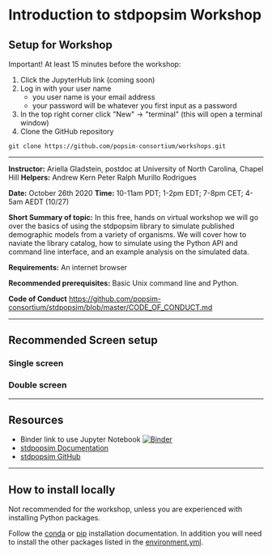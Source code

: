 # Introduction to stdpopsim Workshop

## Setup for Workshop

Important!
At least 15 minutes before the workshop:
1. Click the JupyterHub link (coming soon)
2. Log in with your user name 
   - you user name is your email address
   - your password will be whatever you first input as a password
3. In the top right corner click "New" -> "terminal" (this will open a terminal window)
4. Clone the GitHub repository
```
git clone https://github.com/popsim-consortium/workshops.git
```

-------------------------
**Instructor:** Ariella Gladstein, postdoc at University of North Carolina, Chapel Hill
**Helpers:** 
Andrew Kern 
Peter Ralph
Murillo Rodrigues

**Date:** October 26th 2020
**Time:** 10-11am PDT; 1-2pm EDT; 7-8pm CET; 4-5am AEDT (10/27)

**Short Summary of topic:** In this free, hands on virtual workshop we will go over the basics of using the stdpopsim library to simulate published demographic models from a variety of organisms. We will cover how to naviate the library catalog, how to simulate using the Python API and command line interface, and an example analysis on the simulated data.

**Requirements:** An internet browser

**Recommended prerequisites:** Basic Unix command line and Python.

**Code of Conduct**
https://github.com/popsim-consortium/stdpopsim/blob/master/CODE_OF_CONDUCT.md

--------------------------
## Recommended Screen setup

### Single screen

### Double screen

--------------------------
## Resources
- Binder link to use Jupyter Notebook [![Binder](https://mybinder.org/badge_logo.svg)](https://mybinder.org/v2/gh/popsim-consortium/workshops.git/main?filepath=intro_stdpopsim%2FIntro_stdpopsim.ipynb)
- [stdpopsim Documentation](https://stdpopsim.readthedocs.io/en/stable/index.html)
- [stdpopsim GitHub](https://github.com/popsim-consortium/stdpopsim)

--------------------------
## How to install locally
Not recommended for the workshop, unless you are experienced with installing Python packages.

Follow the [conda](https://stdpopsim.readthedocs.io/en/stable/installation.html#conda) or [pip](https://stdpopsim.readthedocs.io/en/stable/installation.html#pip) installation documentation.
In addition you will need to install the other packages listed in the [environment.yml](https://github.com/popsim-consortium/workshops/blob/main/environment.yml).
